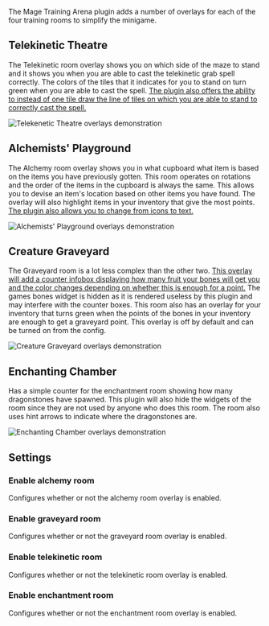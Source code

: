 The Mage Training Arena plugin adds a number of overlays for each of the four training rooms to simplify the minigame.

## Telekinetic Theatre

The Telekinetic room overlay shows you on which side of the maze to stand and it shows you when you are able to cast the telekinetic grab spell correctly. The colors of the tiles that it indicates for you to stand on turn green when you are able to cast the spell. [The plugin also offers the ability to instead of one tile draw the line of tiles on which you are able to stand to correctly cast the spell.](https://camo.githubusercontent.com/d97c1968c37f72074ea5493e3721dfcb2a0d71cc/68747470733a2f2f692e696d6775722e636f6d2f677530346d72672e706e67)

![Telekenetic Theatre overlays demonstration](https://user-images.githubusercontent.com/13006588/40925027-f945d7ce-6818-11e8-9a23-3d726ccec89e.gif)

## Alchemists' Playground

The Alchemy room overlay shows you in what cupboard what item is based on the items you have previously gotten. This room operates on rotations and the order of the items in the cupboard is always the same. This allows you to devise an item's location based on other items you have found. The overlay will also highlight items in your inventory that give the most points. [The plugin also allows you to change from icons to text.](https://camo.githubusercontent.com/17ae8dd1f6acd6bfcf478152c5d796aaafda5bb7/68747470733a2f2f692e696d6775722e636f6d2f7647624b4c39302e706e67)

![Alchemists' Playground overlays demonstration](https://user-images.githubusercontent.com/13006588/40924677-302b7f60-6818-11e8-90bc-35d04438ba54.gif)

## Creature Graveyard

The Graveyard room is a lot less complex than the other two. [This overlay will add a counter infobox displaying how many fruit your bones will get you and the color changes depending on whether this is enough for a point.](https://camo.githubusercontent.com/fa880c0804775ced574f3244d8a340701a5baf95/68747470733a2f2f692e696d6775722e636f6d2f665448324f62622e706e67) The games bones widget is hidden as it is rendered useless by this plugin and may interfere with the counter boxes. This room also has an overlay for your inventory that turns green when the points of the bones in your inventory are enough to get a graveyard point. This overlay is off by default and can be turned on from the config.

![Creature Graveyard overlays demonstration](https://user-images.githubusercontent.com/13006588/40925312-be22db78-6819-11e8-9a15-8d052a89ccb8.gif)

## Enchanting Chamber

Has a simple counter for the enchantment room showing how many dragonstones have spawned. This plugin will also hide the widgets of the room since they are not used by anyone who does this room. The room also uses hint arrows to indicate where the dragonstones are.

![Enchanting Chamber overlays demonstration](https://user-images.githubusercontent.com/13006588/40925466-1240cf6c-681a-11e8-9839-2d679d329db4.gif)

## Settings

### Enable alchemy room

Configures whether or not the alchemy room overlay is enabled.

### Enable graveyard room

Configures whether or not the graveyard room overlay is enabled.

### Enable telekinetic room

Configures whether or not the telekinetic room overlay is enabled.

### Enable enchantment room

Configures whether or not the enchantment room overlay is enabled.

